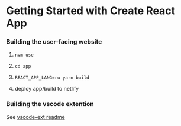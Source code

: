 # Getting Started with Create React App

### Building the user-facing website

1. `nvm use`

2. `cd app`

3. `REACT_APP_LANG=ru yarn build`

4. deploy app/build to netlify

### Building the vscode extention

See [vscode-ext readme](../vscode-ext/zhishimd/README.md)